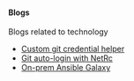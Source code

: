 #### Blogs
Blogs related to technology

- [Custom git credential helper](custom_git_credential_helper.md)
- [Git auto-login with NetRc](netrc_with_git.md)
- [On-prem Ansible Galaxy](on_prem_ansible_galaxy.md)
